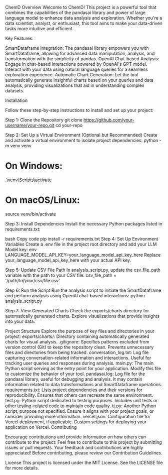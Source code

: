 ChemD
Overview
Welcome to ChemD! This project is a powerful tool that combines the capabilities of the pandasai library and power of large language model to enhance data analysis and exploration. Whether you're a data scientist, analyst, or enthusiast, this tool aims to make your data-driven tasks more intuitive and efficient.

Key Features:

SmartDataframe Integration: The pandasai library empowers you with SmartDataframe, allowing for advanced data manipulation, analysis, and transformation with the simplicity of pandas.
OpenAI Chat-based Analysis: Engage in chat-based interactions powered by OpenAI's GPT model. Interact with your data using natural language queries for a seamless exploration experience.
Automatic Chart Generation: Let the tool automatically generate insightful charts based on your queries and data analysis, providing visualizations that aid in understanding complex datasets.

Installation

Follow these step-by-step instructions to install and set up your project:

Step 1: Clone the Repository
git clone https://github.com/your-username/your-repo.git
cd your-repo

Step 2: Set Up a Virtual Environment (Optional but Recommended)
Create and activate a virtual environment to isolate project dependencies:
python -m venv venv
# On Windows:
.\venv\Scripts\activate
# On macOS/Linux:
source venv/bin/activate

Step 3: Install Dependencies
Install the necessary Python packages listed in requirements.txt:

bash
Copy code
pip install -r requirements.txt
Step 4: Set Up Environment Variables
Create a .env file in the project root directory and add your LLM Model key:
env
LANGUAGE_MODEL_API_KEY=your_language_model_api_key_here
Replace your_language_model_api_key_here with your actual API key.

Step 5: Update CSV File Path
In analysis_script.py, update the csv_file_path variable with the path to your CSV file:
csv_file_path = '/path/to/your/csv/file.csv'

Step 6: Run the Script
Run the analysis script to initiate the SmartDataframe and perform analysis using OpenAI chat-based interactions:
python analysis_script.py

Step 7: View Generated Charts
Check the exports/charts directory for automatically generated charts. Explore visualizations that provide insights into your data.

Project Structure
Explore the purpose of key files and directories in your project:
exports/charts/: Directory containing automatically generated charts for visual analysis.
.gitignore: Specifies patterns excluded from version control (Git) to keep the repository clean. Prevents unnecessary files and directories from being tracked.
conversation_log.txt: Log file capturing conversation-related information and interactions. Useful for tracking user queries and responses during analysis.
main.py: The main Python script serving as the entry point for your application. Modify this file to customize the behavior of your tool.
pandasai.log: Log file for the pandasai library, useful for debugging and analysis. It may contain information related to data transformations and SmartDataframe operations.
requirements.txt: Lists project dependencies and their versions for reproducibility. Ensures that others can recreate the same environment.
test.py: Python script dedicated to testing purposes. Includes unit tests or other testing-related code to maintain code quality.
tt.py: Another Python script; purpose not specified. Ensure it aligns with your project goals, or consider providing more information.
vercel.json: Configuration file for Vercel deployment, if applicable. Custom settings for deploying your application on Vercel.
Contributing

Encourage contributions and provide information on how others can contribute to the project:
Feel free to contribute to this project by submitting issues or pull requests. Your feedback and contributions are highly appreciated! Before contributing, please review our Contribution Guidelines.

License
This project is licensed under the MIT License. See the LICENSE file for more details.
